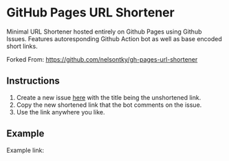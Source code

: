 # GitHub Pages URL Shortener

Minimal URL Shortener hosted entirely on Github Pages using Github Issues. Features autoresponding Github Action bot as well as base encoded short links.

Forked From: https://github.com/nelsontky/gh-pages-url-shortener

## Instructions

1. Create a new issue [here](https://github.com/jbenedi/link/issues/new?title=[Link+Here]) with the title being the unshortened link.
2. Copy the new shortened link that the bot comments on the issue.
3. Use the link anywhere you like.

## Example

Example link: 
